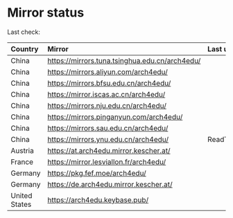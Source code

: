 <script src="./time.js"></script>
# Mirror status
Last check: <script type="text/javascript">localize(1668996080.135482);</script>

|Country|Mirror|Last update|
|:------|:-----|:----------|
|China|https://mirrors.tuna.tsinghua.edu.cn/arch4edu/|<script type="text/javascript">localize(1668969421);</script>|
|China|https://mirrors.aliyun.com/arch4edu/|<script type="text/javascript">localize(1668926269);</script>|
|China|https://mirrors.bfsu.edu.cn/arch4edu/|<script type="text/javascript">localize(1668969421);</script>|
|China|https://mirror.iscas.ac.cn/arch4edu/|<script type="text/javascript">localize(1668969421);</script>|
|China|https://mirrors.nju.edu.cn/arch4edu/|<script type="text/javascript">localize(1668926269);</script>|
|China|https://mirrors.pinganyun.com/arch4edu/|<script type="text/javascript">localize(1668969421);</script>|
|China|https://mirrors.sau.edu.cn/arch4edu/|<script type="text/javascript">localize(1650446957);</script>|
|China|https://mirrors.ynu.edu.cn/arch4edu/|ReadTimeout|
|Austria|https://at.arch4edu.mirror.kescher.at/|<script type="text/javascript">localize(1668969421);</script>|
|France|https://mirror.lesviallon.fr/arch4edu/|<script type="text/javascript">localize(1668969421);</script>|
|Germany|https://pkg.fef.moe/arch4edu/|<script type="text/javascript">localize(1668969421);</script>|
|Germany|https://de.arch4edu.mirror.kescher.at/|<script type="text/javascript">localize(1668969421);</script>|
|United States|https://arch4edu.keybase.pub/|<script type="text/javascript">localize(1668926269);</script>|

<script src="./tablefilter/tablefilter.js"></script>
<script src="./table.js"></script>